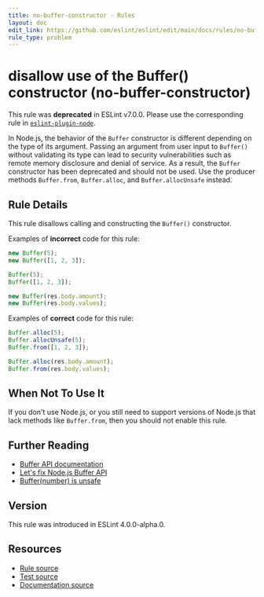 ```yaml
---
title: no-buffer-constructor - Rules
layout: doc
edit_link: https://github.com/eslint/eslint/edit/main/docs/rules/no-buffer-constructor.md
rule_type: problem
---
```

<!-- Note: No pull requests accepted for this file. See README.md in the root directory for details. -->

# disallow use of the Buffer() constructor (no-buffer-constructor)

This rule was **deprecated** in ESLint v7.0.0. Please use the corresponding rule in [`eslint-plugin-node`](https://github.com/mysticatea/eslint-plugin-node).

In Node.js, the behavior of the `Buffer` constructor is different depending on the type of its argument. Passing an argument from user input to `Buffer()` without validating its type can lead to security vulnerabilities such as remote memory disclosure and denial of service. As a result, the `Buffer` constructor has been deprecated and should not be used. Use the producer methods `Buffer.from`, `Buffer.alloc`, and `Buffer.allocUnsafe` instead.

## Rule Details

This rule disallows calling and constructing the `Buffer()` constructor.

Examples of **incorrect** code for this rule:

```js
new Buffer(5);
new Buffer([1, 2, 3]);

Buffer(5);
Buffer([1, 2, 3]);

new Buffer(res.body.amount);
new Buffer(res.body.values);
```

Examples of **correct** code for this rule:

```js
Buffer.alloc(5);
Buffer.allocUnsafe(5);
Buffer.from([1, 2, 3]);

Buffer.alloc(res.body.amount);
Buffer.from(res.body.values);
```

## When Not To Use It

If you don't use Node.js, or you still need to support versions of Node.js that lack methods like `Buffer.from`, then you should not enable this rule.

## Further Reading

* [Buffer API documentation](https://nodejs.org/api/buffer.html)
* [Let's fix Node.js Buffer API](https://github.com/ChALkeR/notes/blob/master/Lets-fix-Buffer-API.md)
* [Buffer(number) is unsafe](https://github.com/nodejs/node/issues/4660)

## Version

This rule was introduced in ESLint 4.0.0-alpha.0.

## Resources

* [Rule source](https://github.com/eslint/eslint/tree/HEAD/lib/rules/no-buffer-constructor.js)
* [Test source](https://github.com/eslint/eslint/tree/HEAD/tests/lib/rules/no-buffer-constructor.js)
* [Documentation source](https://github.com/eslint/eslint/tree/HEAD/docs/rules/no-buffer-constructor.md)
